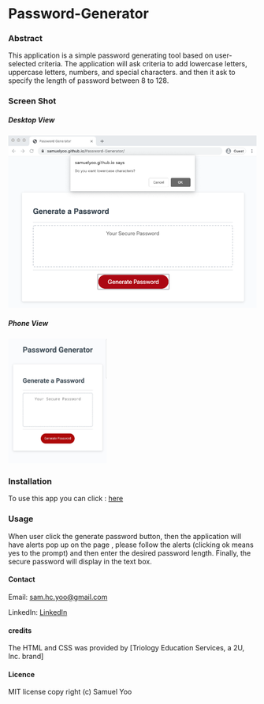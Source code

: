 # Password-Generator

### Abstract

This application is a simple password generating tool based on user-selected criteria. 
The application will ask criteria to add lowercase letters, uppercase letters, numbers, and special characters. and then it ask to specify the length of password between 8 to 128. 



### Screen Shot

##### Desktop View
![Screenshot](Assets/screenshot.png)

##### Phone View
<img src="Assets/screenshotm.jpeg" width="200">



### Installation
To use this app you can click : [here](https://samuelyoo.github.io/Password-Generator/index.html)


### Usage
When user click the generate password button, then the application will have alerts pop up on the page , please follow the alerts (clicking ok means yes to the prompt) and then enter the desired password length.
Finally, the secure password will display in the text box.



#### Contact
Email: sam.hc.yoo@gmail.com

LinkedIn: [LinkedIn](https://www.linkedin.com/in/samuel-hc-yoo)


#### credits
The HTML and CSS was provided by [Triology Education Services, a 2U, Inc. brand]

#### Licence
MIT license
copy right (c) Samuel Yoo
